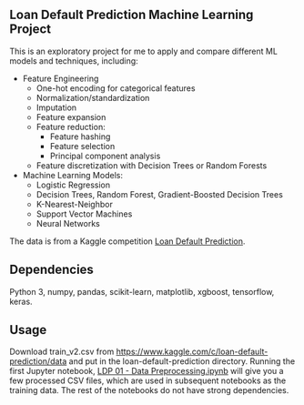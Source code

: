 ## Loan Default Prediction Machine Learning Project

This is an exploratory project for me to apply and compare different ML models and techniques, including:
+ Feature Engineering
  + One-hot encoding for categorical features
  + Normalization/standardization
  + Imputation
  + Feature expansion
  + Feature reduction:
    + Feature hashing
    + Feature selection
    + Principal component analysis
  + Feature discretization with Decision Trees or Random Forests
+ Machine Learning Models:
  + Logistic Regression
  + Decision Trees, Random Forest, Gradient-Boosted Decision Trees
  + K-Nearest-Neighbor
  + Support Vector Machines
  + Neural Networks

The data is from a Kaggle competition [Loan Default Prediction](https://www.kaggle.com/c/loan-default-prediction).

## Dependencies
Python 3, numpy, pandas, scikit-learn, matplotlib, xgboost, tensorflow, keras.

## Usage
Download train_v2.csv from https://www.kaggle.com/c/loan-default-prediction/data and put in the loan-default-prediction directory. Running the first Jupyter notebook, [LDP 01 - Data Preprocessing.ipynb](https://github.com/steggie3/loan-default-prediction/blob/master/LDP%2001%20-%20Data%20Preprocessing.ipynb) will give you a few processed CSV files, which are used in subsequent notebooks as the training data. The rest of the notebooks do not have strong dependencies.

